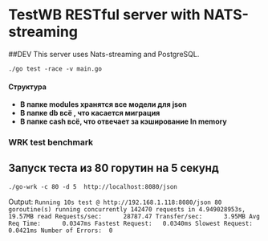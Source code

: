 # TestWB RESTful server with NATS-streaming
##DEV
This server uses Nats-streaming and PostgreSQL.
```
./go test -race -v main.go
```

#### Структура
- **В папке modules хранятся все модели для json**
- **В папке db всё , что касается миграция** 
- **В папке cash всё, что отвечает за кэширование In memory** 

### WRK test benchmark

## Запуск теста из 80 горутин на 5 секунд 
```
./go-wrk -c 80 -d 5  http://localhost:8080/json
```

Output:
``
Running 10s test @ http://192.168.1.118:8080/json
  80 goroutine(s) running concurrently
   142470 requests in 4.949028953s, 19.57MB read
     Requests/sec:		28787.47
     Transfer/sec:		3.95MB
     Avg Req Time:		0.0347ms
     Fastest Request:	0.0340ms
     Slowest Request:	0.0421ms
     Number of Errors:	0
``
